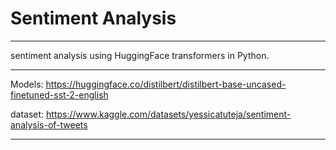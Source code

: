 # Sentiment Analysis

---

sentiment analysis using HuggingFace transformers in Python.

---

Models: https://huggingface.co/distilbert/distilbert-base-uncased-finetuned-sst-2-english

dataset: https://www.kaggle.com/datasets/yessicatuteja/sentiment-analysis-of-tweets

---

